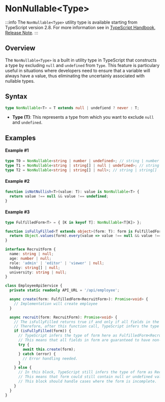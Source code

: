 # NonNullable\<Type>

:::info
The `NonNullable<Type>` utility type is available starting from TypeScript version 2.8. For more information see in [TypeScript Handbook](https://www.typescriptlang.org/docs/handbook/utility-types.html#nonnullabletype), [Release Note](https://www.typescriptlang.org/docs/handbook/release-notes/typescript-2-8.html#predefined-conditional-types).
:::

## Overview

The `NonNullable<Type>` is a built in utility type in TypeScript that constructs a type by excluding `null` and `undefined` from `Type`. This feature is particulary useful in situations where developers need to ensure that a variable will always have a value, thus eliminating the uncertainly associated with nullable types.

## Syntax

```ts
type NonNullable<T> = T extends null | undefiend ? never : T;
```

- **Type (T)**: This represents a type from which you want to exclude `null` and `undefined`.

## Examples

#### Example #1

```ts
type T0 = NonNullable<string | number | undefined>; // string | number
type T1 = NonNullable<string | string[] | null | undefined>; // string | string[]
type T2 = NonNullable<string | string[] | null>; // string | string[]
```

#### Example #2

```ts
function isNotNullish<T>(value: T): value is NonNullable<T> {
  return value !== null && value !== undefined;
}
```

#### Example #3

```ts
type FulfilledForm<T> = { [K in keyof T]: NonNullable<T[K]> };

function isFullyFilled<T extends object>(form: T): form is FulfilledForm<T> {
  return Object.values(form).every(value => value !== null && value !== undefined);
}

interface RecruitForm {
  name: string | null;
  age: number | null;
  role: 'admin' | 'editor' | 'viewer' | null;
  hobby: string[] | null;
  university: string | null;
}

class EmployeeApiService {
  private static readonly API_URL = '/api/employee';

  async create(form: FulfilledForm<RecruitForm>): Promise<void> {
    // Implementation will create employee
  }

  async recruit(form: RecruitForm): Promise<void> {
    // The isFullyFilled returns true if and only if all fields in the form are neither null nor undefined.
    // Therefore, after this function call, TypeScript infers the type of form as FulfilledForm<RecuritForm>.
    if (isFullyFilled(form)) {
      // TypeScript infers the type of form here as FulfilledForm<RecruitForm>.
      // This means that all fields in form are guaranteed to have non-null and non-undefined values.
      try {
        await this.create(form);
      } catch (error) {
        // Error handling needed.
      }
    } else {
      // In this block, TypeScript still infers the type of form as RecruitForm.
      // This means that form could still contain null or undefined values in some of its fields.
      // This block should handle cases where the form is incomplete.
    }
  }
}
```

